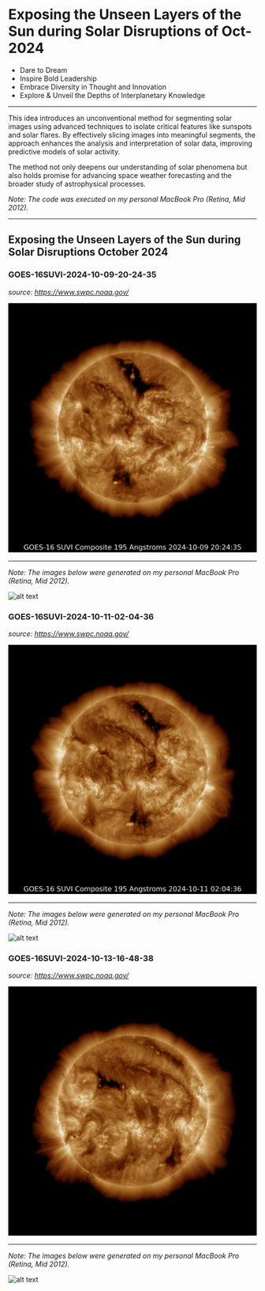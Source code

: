 # Exposing the Unseen Layers of the Sun during Solar Disruptions of Oct-2024

- Dare to Dream
- Inspire Bold Leadership
- Embrace Diversity in Thought and Innovation
- Explore & Unveil the Depths of Interplanetary Knowledge

----------------------

This idea introduces an unconventional method for segmenting solar images using advanced techniques to isolate critical features like sunspots and solar flares. By effectively slicing images into meaningful segments, the approach enhances the analysis and interpretation of solar data, improving predictive models of solar activity.

The method not only deepens our understanding of solar phenomena but also holds promise for advancing space weather forecasting and the broader study of astrophysical processes.

_Note: The code was executed on my personal MacBook Pro (Retina, Mid 2012)._

-----------------------

## Exposing the Unseen Layers of the Sun during Solar Disruptions October 2024

### GOES-16SUVI-2024-10-09-20-24-35

_source: https://www.swpc.noaa.gov/_

![alt text](image-3.png)

---------------

_Note: The images below were generated on my personal MacBook Pro (Retina, Mid 2012)._

![alt text](image-4.png)


### GOES-16SUVI-2024-10-11-02-04-36

_source: https://www.swpc.noaa.gov/_

![alt text](image.png)

---------------

_Note: The images below were generated on my personal MacBook Pro (Retina, Mid 2012)._

![alt text](image-1.png)

### GOES-16SUVI-2024-10-13-16-48-38

_source: https://www.swpc.noaa.gov/_

![alt text](image-5.png)

---------------

_Note: The images below were generated on my personal MacBook Pro (Retina, Mid 2012)._

![alt text](image-2.png)

